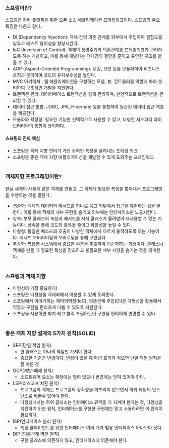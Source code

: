 ### 스프링이란?

스프링은 자바 플랫폼을 위한 오픈 소스 애플리케이션 프레임워크이다. 스프링의 주요 특징은 다음과 같다.
- DI (Dependency Injection): 객체 간의 의존 관계를 외부에서 주입하여 결합도를 낮추고 테스트 용이성을 향상시킨다.
- IoC (Inversion of Control): 객체의 생명주기와 의존관계를 프레임워크가 관리하도록 하는 개념이고, 이를 통해 개발자는 객체간의 결함을 줄이고 유연한 구조를 만들 수 있다.
- AOP (Aspect-Oriented Programming): 로깅, 보안 등을 모듈화하여 비즈니스 로직과 분리하여 코드의 유지보수성을 높인다.
- MVC 아키텍처 : 웹 애플리케이션을 구성하는 모델, 뷰, 컨트롤러를 역할에 따라 분리하여 구조적인 개발을 지원한다.
- 트랜잭션 관리: 데이터베이스 트랜잭션을 쉽게 관리하며, 선언적으로 트랜잭션을 관리할 수 있다.
- 데이터 접근 통합: JDBC, JPA, Hibernate 등을 통합하여 일관된 데이터 접근 계층을 제공한다.
- 모듈화와 확장성: 필요한 기능만 선택적으로 사용할 수 있고, 다양한 서드파티 라이브러리와의 통합이 용이하다.

#### 스프링의 진짜 핵심
- 스프링은 객체 지향 언어가 가진 강력한 특징을 살려내는 프레임 워크
- 스프링은 좋은 객체 지향 애플리케이션을 개발할 수 있게 도와주는 프레임워크
<br></br>

### 객체지향 프로그래밍이란?

현실 세계의 사물과 같은 객체를 만들고, 그 객체에 필요한 특징을 뽑아내서 프로그래밍을 수행하는 것을 말한다.
- 캡슐화: 객체의 데이터와 메서드를 하나로 묶고 외부에서 접근을 제어하는 것을 말한다. 이를 통해 객체의 내부 구현을 숨기고 외부에는 인터페이스만 노출시킨다.
- 상속: 부모 클래스의 속성과 메서드를 자식 클래스가 물려받아 재사용할 수 있는 기능이다. 상속을 통해 코드의 중복을 줄이고 확장성을 높일 수 있다.
- 다형성: 동일한 메소드의 호출이 다양한 객체에서 다르게 동작하도록 하는 기능이다. 메서드 오버라이딩과 오버로딩을 통해 구현된다.
- 추상화: 복잡한 시스템에서 중요한 부분을 추출하여 단순화하는 과정이다. 클래스나 객체를 만들 때 필요한 특성을 강조하고 불필요한 세부 사항을 숨기는 것을 의미한다.
<br></br>

### 스프링과 객체 지향
- 다형성이 가장 중요하다!
- 스프링은 다형성을 극대화해서 이용할 수 있게 도와준다.
- 스프링에서 이야기하는 제어의역전(IoC), 의존관계 주입(DI)은 다형성을 활용해서 역할과 구현을 편리하게 다룰 수 있도록 지원한다.
- 스프링을 사용하면 마치 레고 블럭 조립하듯이 구현을 편리하게 변경할 수 있다.
<br></br>

### 좋은 객체 지향 설계의 5가지 원칙(SOLID)
- SRP(단일 책임 원칙)
  - 한 클래스는 하나의 책임만 가져야 한다.
  - 중요한 기준은 변경이다. 변경이 있을 때 파급 효과가 적으면 단일 책임 원칙을 잘 따른 것
- OCP(개방-폐쇄 원칙)
  - 소프트웨어 요소는 확장에는 열려 있으나 변경에는 닫혀 있어야 한다.
- LSP(리스코프 치환 원칙)
  - 프로그램의 객체는 프로그램의 정확성을 깨뜨리지 않으면서 하위 타입의 인스턴스로 바꿀수 있어야 한다.
  - 다형성에서는 하위 클래스는 인터페이스 규약을 다 지켜야 한다는 것, 다형성을 지원하기 위한 원칙, 인터페이스를 구현한 구현체는 믿고 사용하려면 이 원칙이 필요하다.
- ISP(인터페이스 분리 원칙)
  - 특정 클라이언트를 위한 인터페이스 여러 개가 범용 인터페이스 하나보다 낫다.
- DIP (의존관계 역전 원칙) 
  - 구현 클래스에 의존하지 않고, 인터페이스에 의존해야 한다.
  

